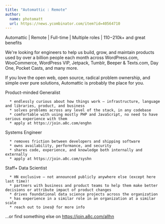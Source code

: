 ```yaml
---
title: "Automattic : Remote"
author:
  name: photomatt
  url: https://news.ycombinator.com/item?id=40564710
---
```

Automattic | Remote | Full-time | Multiple roles | $110-$210k+ and great benefits

We&#x27;re looking for engineers to help us build, grow, and maintain products used by over a billion people each month across WordPress.com, WooCommerce, WordPress VIP, Jetpack, Tumblr, Beeper &amp; Texts.com, Day One, Pocket Casts, and many more.

If you love the open web, open source, radical problem ownership, and simple over pure solutions, Automattic is probably the place for you.

Product-minded Generalist

<pre><code>  * endlessly curious about how things work – infrastructure, language and libraries, product, and business
  * solves problems across any level of the stack, in any codebase
  * comfortable with using mostly PHP and JavaScript, no need to have serious experience with them
  * apply at https:&#x2F;&#x2F;join.a8c.com&#x2F;enghn
</code></pre>
Systems Engineer

<pre><code>  * removes friction between developers and shipping software
  * owns availability, performance, and security
  * shares code, experience, and knowledge both internally and externally
  * apply at https:&#x2F;&#x2F;join.a8c.com&#x2F;syshn
</code></pre>
Staff+ Data Scientist

<pre><code>  * HN exclusive – not announced publicly anywhere else (except here last time)!
  * partners with business and product teams to help them make better decisions or attribute impact of product changes
  * drives foundational data science projects across the organization
  * has experience in a similar role in an organization at a similar scale
  * reach out to ines@ for more info
</code></pre>
…or find something else on <a href="https:&#x2F;&#x2F;join.a8c.com&#x2F;allhn" rel="nofollow">https:&#x2F;&#x2F;join.a8c.com&#x2F;allhn</a>
